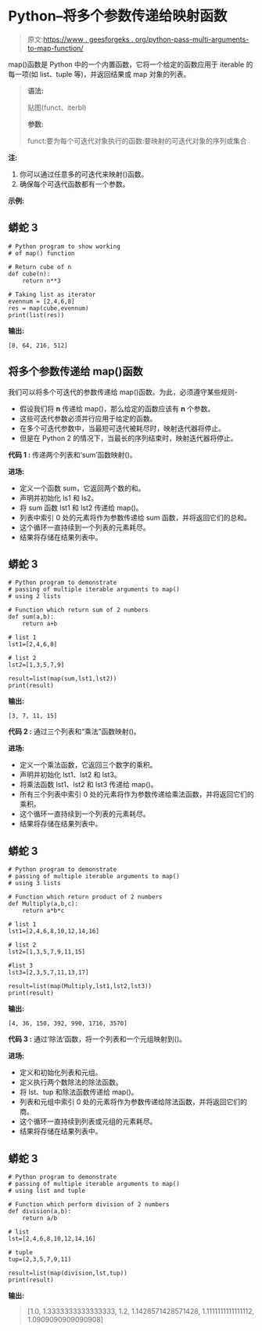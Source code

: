 # Python–将多个参数传递给映射函数

> 原文:[https://www . geesforgeks . org/python-pass-multi-arguments-to-map-function/](https://www.geeksforgeeks.org/python-pass-multiple-arguments-to-map-function/)

map()函数是 Python 中的一个内置函数，它将一个给定的函数应用于 iterable 的每一项(如 list、tuple 等)，并返回结果或 map 对象的列表。

> **语法:**
> 
> 贴图(funct、iterbl)
> 
> **参数:**
> 
> funct:要为每个可迭代对象执行的函数:要映射的可迭代对象的序列或集合

**注:**

1.  你可以通过任意多的可迭代来映射()函数。
2.  确保每个可迭代函数都有一个参数。

**示例:**

## 蟒蛇 3

```
# Python program to show working
# of map() function

# Return cube of n
def cube(n):
    return n**3

# Taking list as iterator
evennum = [2,4,6,8]
res = map(cube,evennum)
print(list(res))
```

**输出:**

```
[8, 64, 216, 512]

```

## **将多个参数传递给 map()函数**

我们可以将多个可迭代的参数传递给 map()函数。为此，必须遵守某些规则-

*   假设我们将 **n** 传递给 map()，那么给定的函数应该有 **n** 个参数。
*   这些可迭代参数必须并行应用于给定的函数。
*   在多个可迭代参数中，当最短可迭代被耗尽时，映射迭代器将停止。
*   但是在 Python 2 的情况下，当最长的序列结束时，映射迭代器将停止。

**代码 1 :** 传递两个列表和‘sum’函数映射()。

**进场:**

*   定义一个函数 sum，它返回两个数的和。
*   声明并初始化 ls1 和 ls2。
*   将 sum 函数 lst1 和 lst2 传递给 map()。
*   列表中索引 0 处的元素将作为参数传递给 sum 函数，并将返回它们的总和。
*   这个循环一直持续到一个列表的元素耗尽。
*   结果将存储在结果列表中。

## 蟒蛇 3

```
# Python program to demonstrate
# passing of multiple iterable arguments to map()
# using 2 lists

# Function which return sum of 2 numbers
def sum(a,b):
    return a+b

# list 1
lst1=[2,4,6,8]

# list 2
lst2=[1,3,5,7,9]

result=list(map(sum,lst1,lst2))
print(result)
```

**输出:**

```
[3, 7, 11, 15]

```

**代码 2 :** 通过三个列表和“乘法”函数映射()。

**进场:**

*   定义一个乘法函数，它返回三个数字的乘积。
*   声明并初始化 lst1、lst2 和 lst3。
*   将乘法函数 lst1、lst2 和 lst3 传递给 map()。
*   所有三个列表中索引 0 处的元素将作为参数传递给乘法函数，并将返回它们的乘积。
*   这个循环一直持续到一个列表的元素耗尽。
*   结果将存储在结果列表中。

## 蟒蛇 3

```
# Python program to demonstrate
# passing of multiple iterable arguments to map()
# using 3 lists

# Function which return product of 2 numbers
def Multiply(a,b,c):
    return a*b*c

# list 1
lst1=[2,4,6,8,10,12,14,16]

# list 2
lst2=[1,3,5,7,9,11,15]

#list 3
lst3=[2,3,5,7,11,13,17]

result=list(map(Multiply,lst1,lst2,lst3))
print(result)
```

**输出:**

```
[4, 36, 150, 392, 990, 1716, 3570]

```

**代码 3 :** 通过‘除法’函数，将一个列表和一个元组映射到()。

**进场:**

*   定义和初始化列表和元组。
*   定义执行两个数除法的除法函数。
*   将 lst、tup 和除法函数传递给 map()。
*   列表和元组中索引 0 处的元素将作为参数传递给除法函数，并将返回它们的商。
*   这个循环一直持续到列表或元组的元素耗尽。
*   结果将存储在结果列表中。

## 蟒蛇 3

```
# Python program to demonstrate
# passing of multiple iterable arguments to map()
# using list and tuple

# Function which perform division of 2 numbers
def division(a,b):
    return a/b

# list 
lst=[2,4,6,8,10,12,14,16]

# tuple
tup=(2,3,5,7,9,11)

result=list(map(division,lst,tup))
print(result)
```

**输出:**

> [1.0, 1.3333333333333333, 1.2, 1.1428571428571428, 1.1111111111111112, 1.0909090909090908]